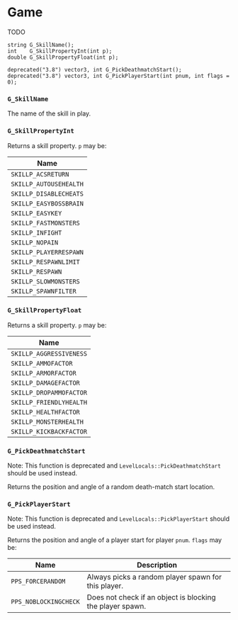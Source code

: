 # Game

TODO

```
string G_SkillName();
int    G_SkillPropertyInt(int p);
double G_SkillPropertyFloat(int p);

deprecated("3.8") vector3, int G_PickDeathmatchStart();
deprecated("3.8") vector3, int G_PickPlayerStart(int pnum, int flags = 0);
```

### `G_SkillName`

The name of the skill in play.

### `G_SkillPropertyInt`

Returns a skill property. `p` may be:

| Name                   |
| ----                   |
| `SKILLP_ACSRETURN`     |
| `SKILLP_AUTOUSEHEALTH` |
| `SKILLP_DISABLECHEATS` |
| `SKILLP_EASYBOSSBRAIN` |
| `SKILLP_EASYKEY`       |
| `SKILLP_FASTMONSTERS`  |
| `SKILLP_INFIGHT`       |
| `SKILLP_NOPAIN`        |
| `SKILLP_PLAYERRESPAWN` |
| `SKILLP_RESPAWNLIMIT`  |
| `SKILLP_RESPAWN`       |
| `SKILLP_SLOWMONSTERS`  |
| `SKILLP_SPAWNFILTER`   |

### `G_SkillPropertyFloat`

Returns a skill property. `p` may be:

| Name                    |
| ----                    |
| `SKILLP_AGGRESSIVENESS` |
| `SKILLP_AMMOFACTOR`     |
| `SKILLP_ARMORFACTOR`    |
| `SKILLP_DAMAGEFACTOR`   |
| `SKILLP_DROPAMMOFACTOR` |
| `SKILLP_FRIENDLYHEALTH` |
| `SKILLP_HEALTHFACTOR`   |
| `SKILLP_MONSTERHEALTH`  |
| `SKILLP_KICKBACKFACTOR` |

### `G_PickDeathmatchStart`

Note: This function is deprecated and `LevelLocals::PickDeathmatchStart` should
be used instead.

Returns the position and angle of a random death-match start location.

### `G_PickPlayerStart`

Note: This function is deprecated and `LevelLocals::PickPlayerStart` should be
used instead.

Returns the position and angle of a player start for player `pnum`. `flags` may
be:

| Name                  | Description                                               |
| ----                  | -----------                                               |
| `PPS_FORCERANDOM`     | Always picks a random player spawn for this player.       |
| `PPS_NOBLOCKINGCHECK` | Does not check if an object is blocking the player spawn. |

<!-- EOF -->
